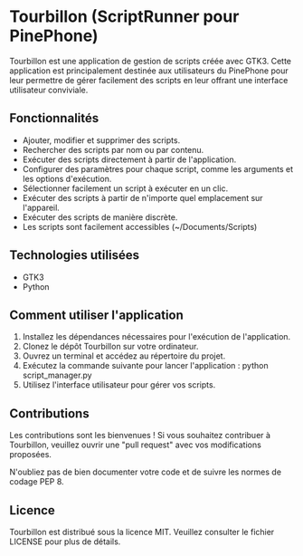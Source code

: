 <h1>Tourbillon (ScriptRunner pour PinePhone)</h1>

<p>Tourbillon est une application de gestion de scripts créée avec GTK3. Cette application est principalement destinée aux utilisateurs du PinePhone pour leur permettre de gérer facilement des scripts en leur offrant une interface utilisateur conviviale.</p>

<h2>Fonctionnalités</h2>

<ul>
  <li>Ajouter, modifier et supprimer des scripts.</li>
  <li>Rechercher des scripts par nom ou par contenu.</li>
  <li>Exécuter des scripts directement à partir de l'application.</li>
  <li>Configurer des paramètres pour chaque script, comme les arguments et les options d'exécution.</li>
  <li>Sélectionner facilement un script à exécuter en un clic.</li>
  <li>Exécuter des scripts à partir de n'importe quel emplacement sur l'appareil.</li>
  <li>Exécuter des scripts de manière discrète.</li>
  <li>Les scripts sont facilement accessibles (~/Documents/Scripts) </li>
</ul>

<h2>Technologies utilisées</h2>

<ul>
  <li>GTK3</li>
  <li>Python</li>
</ul>

<h2>Comment utiliser l'application</h2>

<ol>
  <li>Installez les dépendances nécessaires pour l'exécution de l'application.</li>
  <li>Clonez le dépôt Tourbillon sur votre ordinateur.</li>
  <li>Ouvrez un terminal et accédez au répertoire du projet.</li>
  <li>Exécutez la commande suivante pour lancer l'application : python script_manager.py</li>
  <li>Utilisez l'interface utilisateur pour gérer vos scripts.</li>
</ol>

<h2>Contributions</h2>

<p>Les contributions sont les bienvenues ! Si vous souhaitez contribuer à Tourbillon, veuillez ouvrir une "pull request" avec vos modifications proposées.</p>

<p>N'oubliez pas de bien documenter votre code et de suivre les normes de codage PEP 8.</p>

<h2>Licence</h2>

<p>Tourbillon est distribué sous la licence MIT. Veuillez consulter le fichier LICENSE pour plus de détails.</p>
